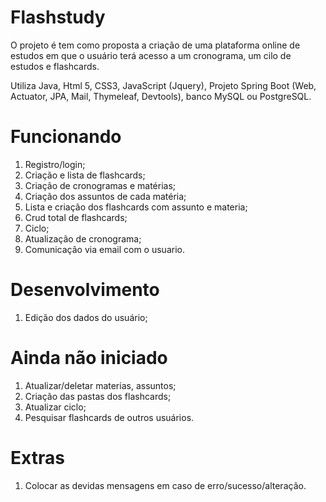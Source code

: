 # Flashstudy
O projeto é tem como proposta a criação de uma plataforma online de estudos em que o usuário terá acesso a um cronograma, um cilo de estudos e flashcards.

Utiliza Java, Html 5, CSS3, JavaScript (Jquery), Projeto Spring Boot (Web, Actuator, JPA, Mail, Thymeleaf, Devtools), banco MySQL ou PostgreSQL.


# Funcionando
1. Registro/login;
2. Criação e lista de flashcards;
3. Criação de cronogramas e matérias;
4. Criação dos assuntos de cada matéria;
5. Lista e criação dos flashcards com assunto e materia;
6. Crud total de flashcards;
7. Ciclo;
8. Atualização de cronograma;
9. Comunicação via email com o usuario.

# Desenvolvimento
1. Edição dos dados do usuário;

# Ainda não iniciado
1. Atualizar/deletar materias, assuntos;
2. Criação das pastas dos flashcards;
3. Atualizar ciclo;
4. Pesquisar flashcards de outros usuários.

# Extras
1. Colocar as devidas mensagens em caso de erro/sucesso/alteração.
